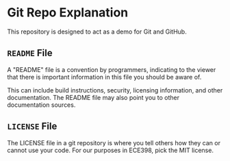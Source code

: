# Git Repo Explanation

This repository is designed to act as a demo for Git and GitHub.

## `README` File

A "README" file is a convention by programmers, indicating to the viewer
that there is important information in this file you should be aware of.

This can include build instructions, security, licensing information, and other
documentation. The README file may also point you to other documentation sources.

## `LICENSE` File

The LICENSE file in a git repository is where you tell others how they can
or cannot use your code. For our purposes in ECE398, pick the MIT license.
